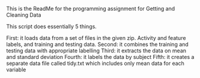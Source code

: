 This is the ReadMe for the programming assignment for Getting and Cleaning Data

This script does essentially 5 things.

First: it loads data from a set of files in the given zip. Activity and feature labels, and training and testing data.
Second: it combines the training and testing data with appropriate labelling
Third: it extracts the data on mean and standard deviation
Fourth: it labels the data by subject
Fifth: it creates a separate data file called tidy.txt which includes only mean data for each variable

